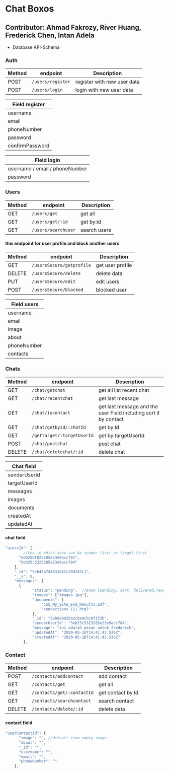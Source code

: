 # Chat Boxos

## Contributor: Ahmad Fakrozy, River Huang, Frederick Chen, Intan Adela

- Database API-Schema

### Auth

| Method | endpoint          | Description                 |
| ------ | ----------------- | --------------------------- |
| POST   | `/users/register` | register with new user data |
| POST   | `/users/login`    | login with new user data    |

| Field register  |
| --------------- |
| username        |
| email           |
| phoneNumber     |
| password        |
| confirmPassword |

| Field login                    |
| ------------------------------ |
| username / email / phoneNumber |
| password                       |

### Users

| Method | endpoint            | Description  |
| ------ | ------------------- | ------------ |
| GET    | `/users/get`        | get all      |
| GET    | `/users/get/:id`    | get by:id    |
| GET    | `/users/searchuser` | search users |

#### this endpoint for user profile and block another users

| Method | endpoint                  | Description      |
| ------ | ------------------------- | ---------------- |
| GET    | `/usersSecure/getprofile` | get user profile |
| DELETE | `/usersSecure/delete`     | delete data      |
| PUT    | `/usersSecure/edit`       | edit users       |
| POST   | `/usersSecure/blocked`    | blocked user     |

| Field users |
| ----------- |
| username    |
| email       |
| image       |
| about       |
| phoneNumber |
| contacts    |

### Chats

| Method | endpoint                   | Description                                                      |
| ------ | -------------------------- | ---------------------------------------------------------------- |
| GET    | `/chat/getchat`            | get all list recent chat                                         |
| GET    | `/chat/recentchat`         | get last message                                                 |
| GET    | `/chat/iscontact`          | get last message and the user Field including sort it by contact |
| GET    | `/chat/getbyid/:chatId`    | get by Id                                                        |
| GET    | `/gettarget/:targetUserId` | get by targetUserId                                              |
| POST   | `/chat/postchat`           | post chat                                                        |
| DELETE | `/chat/deletechat/:id`     | delete chat                                                      |

| Chat field   |
| ------------ |
| senderUserId |
| targetUserId |
| messages     |
| images       |
| documents    |
| createdAt    |
| updatedAt    |

#### chat field

```javascript
"usersId": [
        //the id which show can be sender first or target first
      "5eb256f023285e23e9acc781",
      "5eb25c5323285e23e9acc784"
    ],
    "_id": "5eb43a744831d42c20d243c1",
    "__v": 0,
    "messages": [
      {
            "status": "pending",  //enum [pending, sent, delivered,read] default: pending
            "images": ["images.jpg"],
            "documents": [
                "CSS_My_Site_End_Results.pdf",
                "connections (1).html"
            ],
            "_id": "5eb6a992ba2c8a4cb19f153b",
            "senderUserId": "5eb25c5323285e23e9acc784",
            "message": "ini adalah pesan untuk frederick",
            "updatedAt": "2020-05-18T14:41:42.536Z",
            "createdAt": "2020-05-18T14:41:42.536Z"
        },
```

### Contact

| Method | endpoint                   | Description       |
| ------ | -------------------------- | ----------------- |
| POST   | `/contacts/addcontact`     | add contact       |
| GET    | `/contacts/get`            | get all           |
| GET    | `/contacts/get/:contactId` | get contact by Id |
| GET    | `/contacts/searchcontact`  | search contact    |
| DELETE | `/contacts/delete/:id`     | delete data       |

#### contact field

```javascript
"userContactId": {
      "image": "", //default icon empty image
      "about": "",
      "_id": "",
      "username": "",
      "email": "",
      "phoneNumber": ""
    },
```
